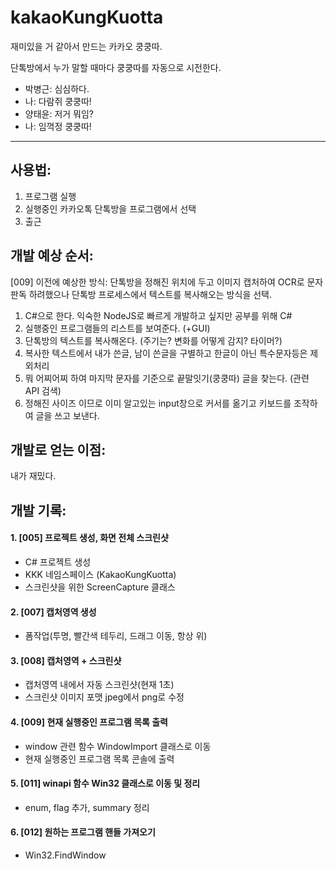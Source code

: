 # kakaoKungKuotta
재미있을 거 같아서 만드는 카카오 쿵쿵따.

단톡방에서 누가 말할 때마다 쿵쿵따를 자동으로 시전한다.
- 박병근: 심심하다.
- 나: 다람쥐 쿵쿵따!
- 양태윤: 저거 뭐임?
- 나: 임꺽정 쿵쿵따!

---

## 사용법:
1. 프로그램 실행
2. 실행중인 카카오톡 단톡방을 프로그램에서 선택
3. 출근

## 개발 예상 순서:
[009] 이전에 예상한 방식: 단톡방을 정해진 위치에 두고 이미지 캡처하여 OCR로 문자 판독 하려했으나 단톡방 프로세스에서 텍스트를 복사해오는 방식을 선택.

1. C#으로 한다. 익숙한 NodeJS로 빠르게 개발하고 싶지만 공부를 위해 C#
2. 실행중인 프로그램들의 리스트를 보여준다. (+GUI)
3. 단톡방의 텍스트를 복사해온다. (주기는? 변화를 어떻게 감지? 타이머?)
4. 복사한 텍스트에서 내가 쓴글, 남이 쓴글을 구별하고 한글이 아닌 특수문자등은 제외처리
5. 뭐 어찌어찌 하여 마지막 문자를 기준으로 끝말잇기(쿵쿵따) 글을 찾는다. (관련 API 검색)
6. 정해진 사이즈 이므로 이미 알고있는 input창으로 커서를 옮기고 키보드를 조작하여 글을 쓰고 보낸다.

## 개발로 얻는 이점:
내가 재밌다.

## 개발 기록:
#### 1. [005] 프로젝트 생성, 화면 전체 스크린샷
- C# 프로젝트 생성
- KKK 네임스페이스 (KakaoKungKuotta)
- 스크린샷을 위한 ScreenCapture 클래스

#### 2. [007] 캡처영역 생성

- 폼작업(투명, 빨간색 테두리, 드래그 이동, 항상 위)

#### 3. [008] 캡처영역 + 스크린샷

- 캡처영역 내에서 자동 스크린샷(현재 1초)
- 스크린샷 이미지 포맷 jpeg에서 png로 수정

#### 4. [009] 현재 실행중인 프로그램 목록 출력

- window 관련 함수 WindowImport 클래스로 이동
- 현재 실행중인 프로그램 목록 콘솔에 출력

#### 5. [011] winapi 함수 Win32 클래스로 이동 및 정리

- enum, flag 추가, summary 정리

#### 6. [012] 원하는 프로그램 핸들 가져오기

- Win32.FindWindow